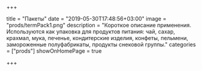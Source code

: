 +++

title = "Пакеты"
date = "2019-05-30T17:48:56+03:00"
image = "prods/termPack1.png" 
description = "Короткое описание применения. Используются как упаковка для продуктов питания: чай, сахар, крахмал, мука, печенье, кондитерские изделия, конфеты, пельмени, замороженные полуфабрикаты, продукты снековой группы."
categories = ["prods"]
showOnHomePage = true

+++